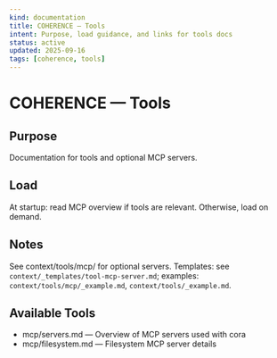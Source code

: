 ```yaml
---
kind: documentation
title: COHERENCE — Tools
intent: Purpose, load guidance, and links for tools docs
status: active
updated: 2025-09-16
tags: [coherence, tools]
---
```


# COHERENCE — Tools

## Purpose
Documentation for tools and optional MCP servers.

## Load
At startup: read MCP overview if tools are relevant. Otherwise, load on demand.

## Notes
See context/tools/mcp/ for optional servers.
Templates: see `context/_templates/tool-mcp-server.md`; examples: `context/tools/mcp/_example.md`, `context/tools/_example.md`.

## Available Tools
- mcp/servers.md — Overview of MCP servers used with cora
- mcp/filesystem.md — Filesystem MCP server details
